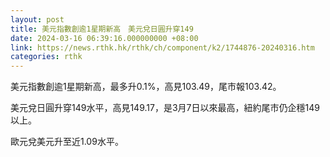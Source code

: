 ```yaml
---
layout: post
title: 美元指數創逾1星期新高　美元兌日圓升穿149
date: 2024-03-16 06:39:16.000000000 +08:00
link: https://news.rthk.hk/rthk/ch/component/k2/1744876-20240316.htm
categories: rthk
---
```


美元指數創逾1星期新高，最多升0.1%，高見103.49，尾市報103.42。

美元兌日圓升穿149水平，高見149.17，是3月7日以來最高，紐約尾市仍企穩149以上。

歐元兌美元升至近1.09水平。
